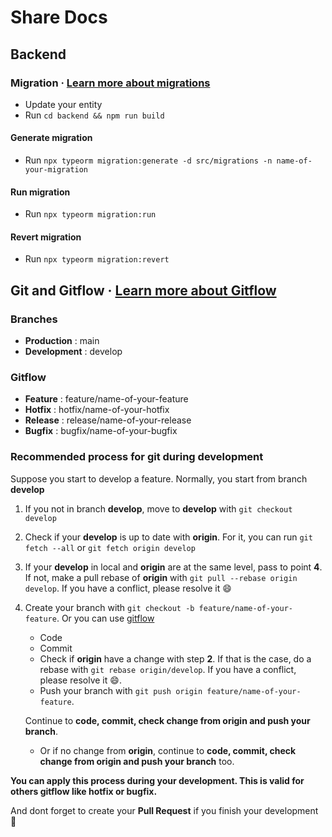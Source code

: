 # Share Docs

## Backend

### Migration &middot; [Learn more about migrations](https://typeorm.io/#/migrations)

- Update your entity
- Run `cd backend && npm run build`

#### Generate migration

- Run `npx typeorm migration:generate -d src/migrations -n name-of-your-migration`

#### Run migration

- Run `npx typeorm migration:run`

#### Revert migration

- Run `npx typeorm migration:revert`

## Git and Gitflow &middot; [Learn more about Gitflow](http://danielkummer.github.io/git-flow-cheatsheet/index.fr_FR.html)

### Branches

- **Production** : main
- **Development** : develop

### Gitflow

- **Feature** : feature/name-of-your-feature
- **Hotfix** : hotfix/name-of-your-hotfix
- **Release** : release/name-of-your-release
- **Bugfix** : bugfix/name-of-your-bugfix

### Recommended process for git during development

Suppose you start to develop a feature. Normally, you start from branch **develop**

1. If you not in branch **develop**, move to **develop** with `git checkout develop`
2. Check if your **develop** is up to date with **origin**. For it, you can run `git fetch --all` or `git fetch origin develop`
3. If your **develop** in local and **origin** are at the same level, pass to point **4**. If not, make a pull rebase of **origin** with `git pull --rebase origin develop`. If you have a conflict, please resolve it :smile:
4. Create your branch with `git checkout -b feature/name-of-your-feature`. Or you can use [gitflow](http://danielkummer.github.io/git-flow-cheatsheet/index.fr_FR.html)

   - Code
   - Commit
   - Check if **origin** have a change with step **2**. If that is the case, do a rebase with `git rebase origin/develop`. If you have a conflict, please resolve it :smile:.
   - Push your branch with `git push origin feature/name-of-your-feature`.

   Continue to **code, commit, check change from origin and push your branch**.

   - Or if no change from **origin**, continue to **code, commit, check change from origin and push your branch** too.

**You can apply this process during your development. This is valid for others gitflow like hotfix or bugfix.**

And dont forget to create your **Pull Request** if you finish your development :clap:
